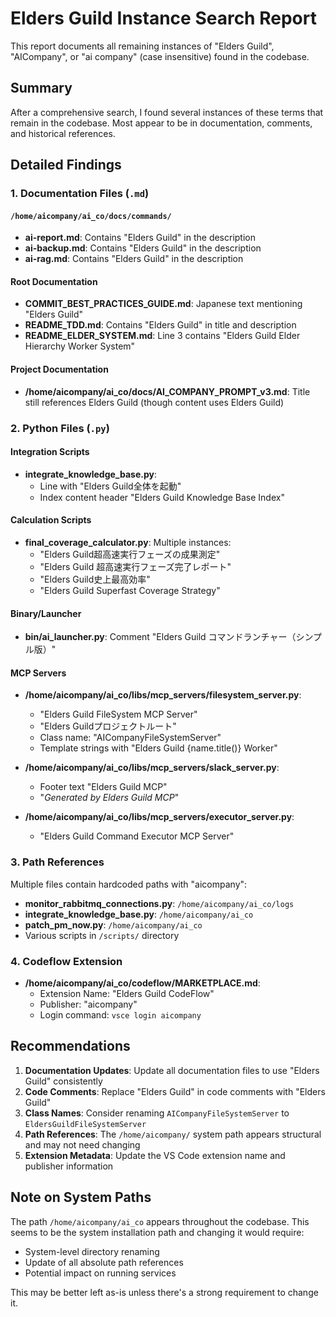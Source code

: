 # Elders Guild Instance Search Report

This report documents all remaining instances of "Elders Guild", "AICompany", or "ai company" (case insensitive) found in the codebase.

## Summary

After a comprehensive search, I found several instances of these terms that remain in the codebase. Most appear to be in documentation, comments, and historical references.

## Detailed Findings

### 1. Documentation Files (`.md`)

#### `/home/aicompany/ai_co/docs/commands/`
- **ai-report.md**: Contains "Elders Guild" in the description
- **ai-backup.md**: Contains "Elders Guild" in the description
- **ai-rag.md**: Contains "Elders Guild" in the description

#### Root Documentation
- **COMMIT_BEST_PRACTICES_GUIDE.md**: Japanese text mentioning "Elders Guild"
- **README_TDD.md**: Contains "Elders Guild" in title and description
- **README_ELDER_SYSTEM.md**: Line 3 contains "Elders Guild Elder Hierarchy Worker System"

#### Project Documentation
- **/home/aicompany/ai_co/docs/AI_COMPANY_PROMPT_v3.md**: Title still references Elders Guild (though content uses Elders Guild)

### 2. Python Files (`.py`)

#### Integration Scripts
- **integrate_knowledge_base.py**: 
  - Line with "Elders Guild全体を起動"
  - Index content header "Elders Guild Knowledge Base Index"

#### Calculation Scripts
- **final_coverage_calculator.py**: Multiple instances:
  - "Elders Guild超高速実行フェーズの成果測定"
  - "Elders Guild 超高速実行フェーズ完了レポート"
  - "Elders Guild史上最高効率"
  - "Elders Guild Superfast Coverage Strategy"

#### Binary/Launcher
- **bin/ai_launcher.py**: Comment "Elders Guild コマンドランチャー（シンプル版）"

#### MCP Servers
- **/home/aicompany/ai_co/libs/mcp_servers/filesystem_server.py**:
  - "Elders Guild FileSystem MCP Server"
  - "Elders Guildプロジェクトルート"
  - Class name: "AICompanyFileSystemServer"
  - Template strings with "Elders Guild {name.title()} Worker"

- **/home/aicompany/ai_co/libs/mcp_servers/slack_server.py**:
  - Footer text "Elders Guild MCP"
  - "_Generated by Elders Guild MCP_"

- **/home/aicompany/ai_co/libs/mcp_servers/executor_server.py**:
  - "Elders Guild Command Executor MCP Server"

### 3. Path References

Multiple files contain hardcoded paths with "aicompany":
- **monitor_rabbitmq_connections.py**: `/home/aicompany/ai_co/logs`
- **integrate_knowledge_base.py**: `/home/aicompany/ai_co`
- **patch_pm_now.py**: `/home/aicompany/ai_co`
- Various scripts in `/scripts/` directory

### 4. Codeflow Extension

- **/home/aicompany/ai_co/codeflow/MARKETPLACE.md**:
  - Extension Name: "Elders Guild CodeFlow"
  - Publisher: "aicompany"
  - Login command: `vsce login aicompany`

## Recommendations

1. **Documentation Updates**: Update all documentation files to use "Elders Guild" consistently
2. **Code Comments**: Replace "Elders Guild" in code comments with "Elders Guild"
3. **Class Names**: Consider renaming `AICompanyFileSystemServer` to `EldersGuildFileSystemServer`
4. **Path References**: The `/home/aicompany/` system path appears structural and may not need changing
5. **Extension Metadata**: Update the VS Code extension name and publisher information

## Note on System Paths

The path `/home/aicompany/ai_co` appears throughout the codebase. This seems to be the system installation path and changing it would require:
- System-level directory renaming
- Update of all absolute path references
- Potential impact on running services

This may be better left as-is unless there's a strong requirement to change it.
